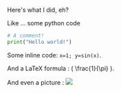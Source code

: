 Here's what I did, eh?

Like ... some python code

```python
# A comment!
print("Hello world!")

```

Some inline code: `x=1; y=sin(x)`. 

And a LaTeX formula : \( \frac{1}{\pi} \).

And even a picture : <img src="1.attachments/pic2.png">
